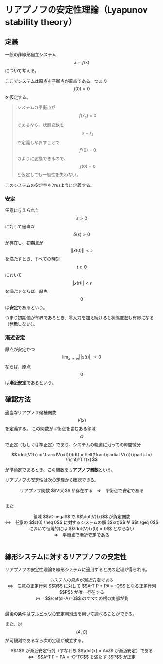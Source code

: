 # リアプノフの安定性理論（Lyapunov stability theory）

## 定義

一般の非線形自立システム $$\dot{x} = f(x)$$ について考える。

ここでシステムは原点を[平衡点](state_space_equation.md#平衡点)が原点である、つまり $$f(0) = 0$$ を仮定する。

>システムの平衡点が $$f(x_s) = 0$$ であるなら、状態変数を $$x - x_s$$ で定義しなおすことで $$f'(0) = 0$$ のように変換できるので、$$f(0) = 0$$ と仮定しても一般性を失わない。

このシステムの安定性を次のように定義する。

### 安定

任意に与えられた $$\varepsilon > 0$$ に対して適当な $$\delta(\varepsilon) > 0$$ が存在し、初期点が $$||x(0)|| < \delta$$ を満たすとき、すべての時刻 $$t \geq 0$$ において $$||x(t)|| < \varepsilon$$ を満たすならば、原点 $$0$$ は**安定**であるという。

つまり初期値が有界であるとき、零入力を加え続けると状態変数も有界になる（発散しない）。

### 漸近安定

原点が安定かつ $$\lim_{x \rightarrow \infty} ||x(t)|| \rightarrow 0$$ ならば、原点 $$0$$ は**漸近安定**であるという。

## 確認方法

適当なリアプノフ候補関数 $$V(x)$$ を定義する。
この関数が平衡点を含むある領域 $$\Omega$$ で正定（もしくは準正定）であり、システムの軌道に沿っての時間微分

$$
\dot{V}(x) = \frac{dV(x(t))}{dt} = \left(\frac{\partial V(x)}{\partial x} \right)^T f(x)
$$

が準負定であるとき、この関数を**リアプノフ関数**という。

リアプノフの安定性は次の定理から確認できる。

<center>
リアプノフ関数 $$V(x)$$ が存在する　⇒　平衡点で安定である
</center><br />

また

<center>
領域 $$\Omega$$ で $$\dot{V}(x)$$ が負定関数<br />⇔　任意の $$x(0) \neq 0$$ に対するシステムの解 $$x(t)$$ が $$t \geq 0$$ において恒等的には $$\dot{V}(x(t)) = 0$$ とならない<br />⇒　平衡点で漸近安定である
</center><br />

## 線形システムに対するリアプノフの安定性

リアプノフの安定性理論を線形システムに適用すると次の定理が得られる。

<center>
システムの原点が漸近安定である<br />⇔　任意の正定行列 $$Q$$ に対して $$A^T P + PA = -Q$$ となる正定行列 $$P$$ が唯一存在する<br />⇔　$$\det(sI-A)=0$$ のすべての根の実部が負
</center><br />

最後の条件は[フルビッツの安定判別法](../classical/stability.md#フルビッツの安定判別法)を用いて調べることができる。

また、対 $$(A,C)$$ が可観測であるなら次の定理が成立する。

<center>
$$A$$ が漸近安定行列（すなわち $$\dot{x} = Ax$$ が漸近安定）である<br />⇔　$$A^T P + PA = -C^TC$$ を満たす $$P$$ が正定
</center><br />
